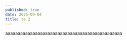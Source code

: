 ```yaml
---
published: true
date: 2025-09-04
title: te 2
---
```

aaaaaaaaaaaaaaaaaaaaaaaaaaaaaaaaaaaaaaaaaaaaaaa